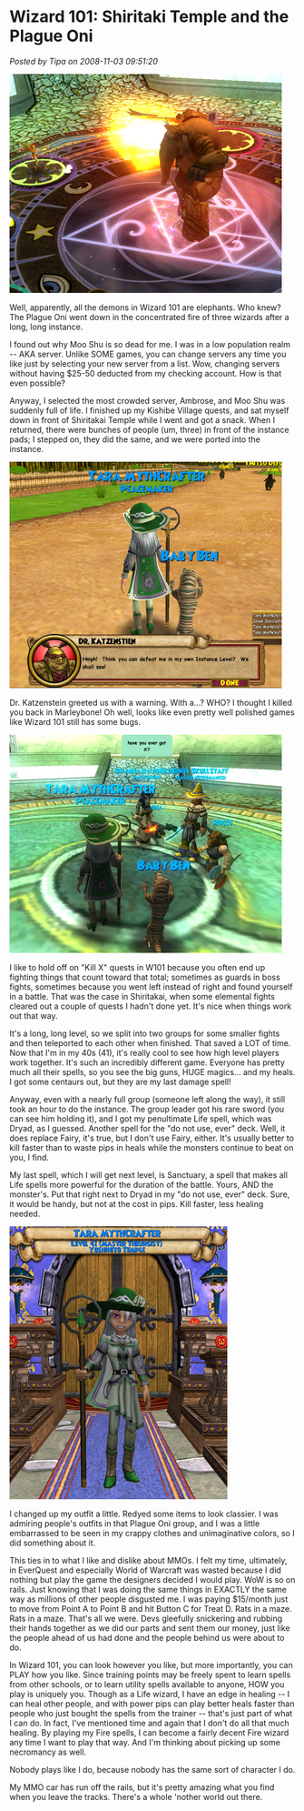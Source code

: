 # Wizard 101: Shiritaki Temple and the Plague Oni

*Posted by Tipa on 2008-11-03 09:51:20*

![](../../../uploads/2008/11/wizardgraphicalclient-2008-11-01-17-59-57-21.jpg "wizardgraphicalclient-2008-11-01-17-59-57-21")

Well, apparently, all the demons in Wizard 101 are elephants. Who knew? The Plague Oni went down in the concentrated fire of three wizards after a long, long instance.

I found out why Moo Shu is so dead for me. I was in a low population realm -- AKA server. Unlike SOME games, you can change servers any time you like just by selecting your new server from a list. Wow, changing servers without having $25-50 deducted from my checking account. How is that even possible?

Anyway, I selected the most crowded server, Ambrose, and Moo Shu was suddenly full of life. I finished up my Kishibe Village quests, and sat myself down in front of Shiritakai Temple while I went and got a snack. When I returned, there were bunches of people (um, three) in front of the instance pads; I stepped on, they did the same, and we were ported into the instance.


![](../../../uploads/2008/11/wizardgraphicalclient-2008-11-01-16-51-10-39.jpg "wizardgraphicalclient-2008-11-01-16-51-10-39")

Dr. Katzenstein greeted us with a warning. With a...? WHO? I thought I killed you back in Marleybone! Oh well, looks like even pretty well polished games like Wizard 101 still has some bugs.

![](../../../uploads/2008/11/wizardgraphicalclient-2008-11-01-18-02-42-49.jpg "wizardgraphicalclient-2008-11-01-18-02-42-49")

I like to hold off on "Kill X" quests in W101 because you often end up fighting things that count toward that total; sometimes as guards in boss fights, sometimes because you went left instead of right and found yourself in a battle. That was the case in Shiritakai, when some elemental fights cleared out a couple of quests I hadn't done yet. It's nice when things work out that way.

It's a long, long level, so we split into two groups for some smaller fights and then teleported to each other when finished. That saved a LOT of time. Now that I'm in my 40s (41), it's really cool to see how high level players work together. It's such an incredibly different game. Everyone has pretty much all their spells, so you see the big guns, HUGE magics... and my heals. I got some centaurs out, but they are my last damage spell!

Anyway, even with a nearly full group (someone left along the way), it still took an hour to do the instance. The group leader got his rare sword (you can see him holding it), and I got my penultimate Life spell, which was Dryad, as I guessed. Another spell for the "do not use, ever" deck. Well, it does replace Fairy, it's true, but I don't use Fairy, either. It's usually better to kill faster than to waste pips in heals while the monsters continue to beat on you, I find.

My last spell, which I will get next level, is Sanctuary, a spell that makes all Life spells more powerful for the duration of the battle. Yours, AND the monster's. Put that right next to Dryad in my "do not use, ever" deck. Sure, it would be handy, but not at the cost in pips. Kill faster, less healing needed.

![](../../../uploads/2008/11/wizardgraphicalclient-2008-11-01-18-28-39-62.jpg "wizardgraphicalclient-2008-11-01-18-28-39-62")

I changed up my outfit a little. Redyed some items to look classier. I was admiring people's outfits in that Plague Oni group, and I was a little embarrassed to be seen in my crappy clothes and unimaginative colors, so I did something about it.

This ties in to what I like and dislike about MMOs. I felt my time, ultimately, in EverQuest and especially World of Warcraft was wasted because I did nothing but play the game the designers decided I would play. WoW is so on rails. Just knowing that I was doing the same things in EXACTLY the same way as millions of other people disgusted me. I was paying $15/month just to move from Point A to Point B and hit Button C for Treat D. Rats in a maze. Rats in a maze. That's all we were. Devs gleefully snickering and rubbing their hands together as we did our parts and sent them our money, just like the people ahead of us had done and the people behind us were about to do.

In Wizard 101, you can look however you like, but more importantly, you can PLAY how you like. Since training points may be freely spent to learn spells from other schools, or to learn utility spells available to anyone, HOW you play is uniquely you. Though as a Life wizard, I have an edge in healing -- I can heal other people, and with power pips can play better heals faster than people who just bought the spells from the trainer -- that's just part of what I can do. In fact, I've mentioned time and again that I don't do all that much healing. By playing my Fire spells, I can become a fairly decent Fire wizard any time I want to play that way. And I'm thinking about picking up some necromancy as well.

Nobody plays like I do, because nobody has the same sort of character I do.

My MMO car has run off the rails, but it's pretty amazing what you find when you leave the tracks. There's a whole 'nother world out there.

